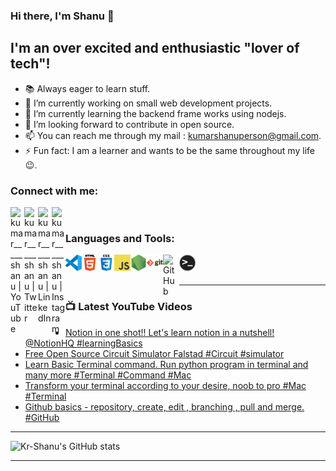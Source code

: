 ### Hi there, I'm Shanu 👋 
## I'm an over excited and enthusiastic "lover of tech"!


- 📚  Always eager to learn stuff.
- 🔭 I’m currently working on small web development projects.
- 🌱 I’m currently learning the backend frame works using nodejs.
- 👯 I’m looking forward to contribute in open source.
- 📫 You can reach me through my mail : kumarshanuperson@gmail.com.
- ⚡ Fun fact: I am a learner and wants to be the same throughout my life 😉.

### Connect with me:

[<img align="left" alt="kumar_____shanu | YouTube" width="22px" src="https://w7.pngwing.com/pngs/936/468/png-transparent-youtube-logo-youtube-logo-computer-icons-subscribe-angle-rectangle-airplane.png" />][youtube]
[<img align="left" alt="kumar_____shanu | Twitter" width="22px" src="https://e7.pngegg.com/pngimages/708/311/png-clipart-icon-logo-twitter-logo-twitter-logo-blue-social-media-thumbnail.png" />][twitter]
[<img align="left" alt="kumar_____shanu | LinkedIn" width="22px" src="https://icon-library.com/images/linkedin-vector-icon/linkedin-vector-icon-4.jpg" />][linkedin]
[<img align="left" alt="kumar_____shanu | Instagram" width="22px" src="https://www.sharpfilms.co.uk/wp-content/uploads/2020/12/7172161b580470deb78078669236d2c1.jpg" />][instagram]


<br />

### Languages and Tools:

<img align="left" alt="Visual Studio Code" width="26px" src="https://raw.githubusercontent.com/github/explore/80688e429a7d4ef2fca1e82350fe8e3517d3494d/topics/visual-studio-code/visual-studio-code.png" />
<img align="left" alt="HTML5" width="26px" src="https://raw.githubusercontent.com/github/explore/80688e429a7d4ef2fca1e82350fe8e3517d3494d/topics/html/html.png" />
<img align="left" alt="CSS3" width="26px" src="https://raw.githubusercontent.com/github/explore/80688e429a7d4ef2fca1e82350fe8e3517d3494d/topics/css/css.png" />
<img align="left" alt="JavaScript" width="26px" src="https://raw.githubusercontent.com/github/explore/80688e429a7d4ef2fca1e82350fe8e3517d3494d/topics/javascript/javascript.png" />
<img align="left" alt="Node.js" width="26px" src="https://raw.githubusercontent.com/github/explore/80688e429a7d4ef2fca1e82350fe8e3517d3494d/topics/nodejs/nodejs.png" />
<img align="left" alt="Git" width="26px" src="https://raw.githubusercontent.com/github/explore/80688e429a7d4ef2fca1e82350fe8e3517d3494d/topics/git/git.png" />
<img align="left" alt="GitHub" width="26px" src="https://cdn-icons-png.flaticon.com/512/25/25231.png" />
<img align="left" alt="Terminal" width="26px" src="https://raw.githubusercontent.com/github/explore/80688e429a7d4ef2fca1e82350fe8e3517d3494d/topics/terminal/terminal.png" />
<br />
<br />

---

### 📺  Latest YouTube Videos

<!-- YOUTUBE:START -->
- [Notion in one shot!! Let&#39;s learn notion in a nutshell! @NotionHQ #learningBasics](https://www.youtube.com/watch?v=4R05b31mIpM)
- [Free  Open Source Circuit Simulator Falstad #Circuit #simulator](https://www.youtube.com/watch?v=g2GzQ5u3XFQ)
- [Learn Basic Terminal command. Run python program in terminal and many more #Terminal #Command #Mac](https://www.youtube.com/watch?v=CpqTt2sU_V4)
- [Transform your terminal according to your desire, noob to pro #Mac #Terminal](https://www.youtube.com/watch?v=291JHWA8ijY)
- [Github basics - repository, create, edit , branching , pull and merge. #GitHub](https://www.youtube.com/watch?v=EARzUuABKYI)
<!-- YOUTUBE:END -->

---

![Kr-Shanu's GitHub stats](https://github-readme-stats.vercel.app/api?username=Kr-Shanu&show_icons=true&theme=highcontrast&hide_border=true)

---


[twitter]: https://twitter.com/kumar_____shanu
[youtube]: https://www.youtube.com/results?search_query=college+tech+with+shanu
[instagram]: https://www.instagram.com/kumar_____shanu/
[linkedin]: https://www.linkedin.com/in/kumar-shanu-011423189/
